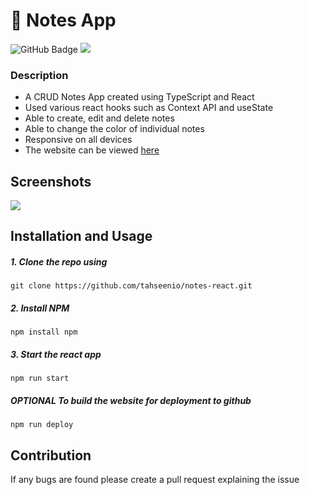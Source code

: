 # 🍿 Notes App

<img src="https://img.shields.io/github/deployments/tahseenio/notes-react/master" alt="GitHub Badge"> <img src="https://img.shields.io/github/repo-size/tahseenio/notes-react">

### Description
- A CRUD Notes App created using TypeScript and React
- Used various react hooks such as Context API and useState
- Able to create, edit and delete notes
- Able to change the color of individual notes
- Responsive on all devices
- The website can be viewed [here](https://notes-react-nine.vercel.app/)

## Screenshots

<img src="https://i.imgur.com/zMWVI0J.png">

## Installation and Usage

##### 1. Clone the repo using

`git clone https://github.com/tahseenio/notes-react.git`

##### 2. Install NPM

`npm install npm`

##### 3. Start the react app

`npm run start`

##### OPTIONAL To build the website for deployment to github

`npm run deploy`


## Contribution

<p>If any bugs are found please create a pull request explaining the issue</p>
